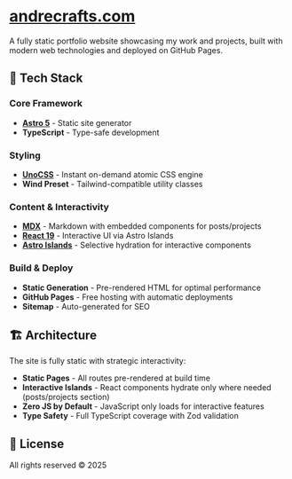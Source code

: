 # [andrecrafts.com](https://andrecrafts.com)
A fully static portfolio website showcasing my work and projects, built with modern web technologies and deployed on GitHub Pages.

## 🚀 Tech Stack

### Core Framework
- **[Astro 5](https://astro.build)** - Static site generator
- **TypeScript** - Type-safe development

### Styling
- **[UnoCSS](https://unocss.dev)** - Instant on-demand atomic CSS engine
- **Wind Preset** - Tailwind-compatible utility classes

### Content & Interactivity
- **[MDX](https://mdxjs.com)** - Markdown with embedded components for posts/projects
- **[React 19](https://react.dev)** - Interactive UI via Astro Islands
- **[Astro Islands](https://docs.astro.build/en/concepts/islands/)** - Selective hydration for interactive components

### Build & Deploy
- **Static Generation** - Pre-rendered HTML for optimal performance
- **GitHub Pages** - Free hosting with automatic deployments
- **Sitemap** - Auto-generated for SEO

## 🏗️ Architecture

The site is fully static with strategic interactivity:

- **Static Pages** - All routes pre-rendered at build time
- **Interactive Islands** - React components hydrate only where needed (posts/projects section)
- **Zero JS by Default** - JavaScript only loads for interactive features
- **Type Safety** - Full TypeScript coverage with Zod validation

## 📄 License

All rights reserved © 2025
